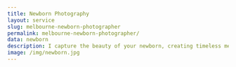 ```yaml
---
title: Newborn Photography
layout: service
slug: melbourne-newborn-photographer
permalink: melbourne-newborn-photographer/
data: newborn
description: I capture the beauty of your newborn, creating timeless memories that you'll cherish forever.
image: /img/newborn.jpg
---
```

